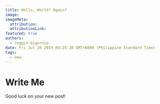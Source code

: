 ```yaml
---
title: Hello, World! Again?
image:
imageMeta:
  attribution:
  attributionLink:
featured: true
authors: 
  - reggie-bigornia
date: Fri Jul 26 2019 04:25:10 GMT+0800 (Philippine Standard Time)
tags:
  - new
---
```


# Write Me

Good luck on your new post!
